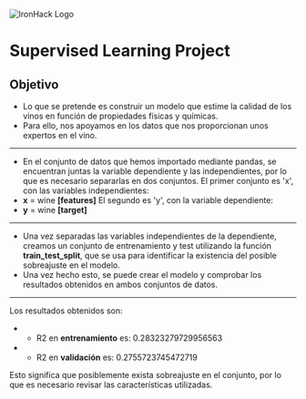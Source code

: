 ![IronHack Logo](https://s3-eu-west-1.amazonaws.com/ih-materials/uploads/upload_d5c5793015fec3be28a63c4fa3dd4d55.png)

# Supervised Learning Project

## Objetivo

* Lo que se pretende es construir un modelo que estime la calidad de los vinos en función de propiedades físicas y químicas. 
* Para ello, nos apoyamos en los datos que nos proporcionan unos expertos en el vino.

---

* En el conjunto de datos que hemos importado mediante pandas, se encuentran juntas la variable dependiente y las independientes, por lo que es necesario separarlas en dos conjuntos. El primer conjunto es 'x', con las variables independientes:
* **x** = wine **[features]**
El segundo es 'y', con la variable dependiente:
* **y** = wine **[target]**

---

* Una vez separadas las variables independientes de la dependiente, creamos un conjunto de entrenamiento y test utilizando la función **train_test_split**, que se usa para identificar la existencia del posible sobreajuste en el modelo. 
* Una vez hecho esto, se puede crear el modelo y comprobar los resultados obtenidos en ambos conjuntos de datos.

---

Los resultados obtenidos son:

- * R2 en **entrenamiento** es: 0.28323279729956563 
- * R2 en **validación** es: 0.2755723745472719

Esto significa que posiblemente exista sobreajuste en el conjunto, por lo que es necesario revisar las características utilizadas.



